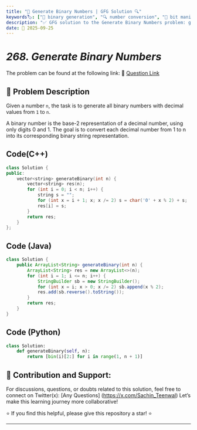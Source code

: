 ```yaml
---
title: "🔢 Generate Binary Numbers | GFG Solution 🔍"
keywords🏷️: ["🔢 binary generation", "🔍 number conversion", "📍 bit manipulation", "📈 queue", "📘 GFG", "🏁 competitive programming", "📚 DSA"]
description: "✅ GFG solution to the Generate Binary Numbers problem: generate binary representation of numbers from 1 to n using efficient conversion techniques. 🚀"
date: 📅 2025-09-25
---
```


# *268. Generate Binary Numbers*

The problem can be found at the following link: 🔗 [Question Link](https://www.geeksforgeeks.org/problems/generate-binary-numbers-1587115620/1)

## **🧩 Problem Description**

Given a number `n`, the task is to generate all binary numbers with decimal values from `1` to `n`.

A binary number is the base-2 representation of a decimal number, using only digits 0 and 1. The goal is to convert each decimal number from 1 to n into its corresponding binary string representation.


## Code(C++)
```cpp
class Solution {
public:
    vector<string> generateBinary(int n) {
        vector<string> res(n);
        for (int i = 0; i < n; i++) {
            string s = "";
            for (int x = i + 1; x; x /= 2) s = char('0' + x % 2) + s;
            res[i] = s;
        }
        return res;
    }
};
```

## Code (Java)

```java
class Solution {
    public ArrayList<String> generateBinary(int n) {
        ArrayList<String> res = new ArrayList<>(n);
        for (int i = 1; i <= n; i++) {
            StringBuilder sb = new StringBuilder();
            for (int x = i; x > 0; x /= 2) sb.append(x % 2);
            res.add(sb.reverse().toString());
        }
        return res;
    }
}
```

## Code (Python)

```python
class Solution:
    def generateBinary(self, n):
        return [bin(i)[2:] for i in range(1, n + 1)]
```



## 🎯 **Contribution and Support:**

For discussions, questions, or doubts related to this solution, feel free to connect on Twitter(x): [Any Questions] (https://x.com/Sachin_Teenwal) Let’s make this learning journey more collaborative!

⭐ If you find this helpful, please give this repository a star! ⭐

---
